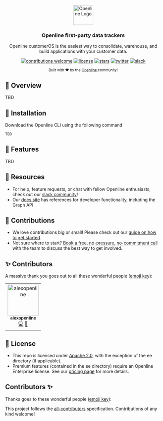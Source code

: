 <div align="center">  
  <a href="https://openline.ai">
    <img
      src="https://www.openline.ai/TeamHero.svg"
      alt="Openline Logo"
      height="64"
    />
  </a>
  <br />
  <p>
    <h3>
      <b>
        Openline first-party data trackers
      </b>
    </h3>
  </p>
  <p>
    Openline customerOS is the easiest way to consolidate, warehouse, and build applications with your customer data.
  </p>
  <p>

[![contributions welcome](https://img.shields.io/badge/contributions-welcome-brightgreen?logo=github)][tracker-repo] 
[![license](https://img.shields.io/badge/license-Apache%202-blue)][apache2] 
[![stars](https://img.shields.io/github/stars/openline-ai/openline-trackers?style=social)][tracker-repo] 
[![twitter](https://img.shields.io/twitter/follow/openlineAI?style=social)][twitter] 
[![slack](https://img.shields.io/badge/slack-community-blueviolet.svg?logo=slack)][slack]

  </p>
  <p>
    <sub>
      Built with ❤︎ by the
      <a href="https://openline.ai">
        Openline
      </a>
      community!
    </sub>
  </p>
</div>


## 👋 Overview

TBD

## 🚀 Installation

Download the Openline CLI using the following command

```
TBD
```

## 🙌 Features

TBD

## 🤝 Resources

- For help, feature requests, or chat with fellow Openline enthusiasts, check out our [slack community][slack]!
- Our [docs site][docs] has references for developer functionality, including the Graph API

## 💪 Contributions

- We love contributions big or small!  Please check out our [guide on how to get started][contributions].
- Not sure where to start?  [Book a free, no-pressure, no-commitment call][call] with the team to discuss the best way to get involved.

## ✨ Contributors

A massive thank you goes out to all these wonderful people ([emoji key][emoji]):

<!-- ALL-CONTRIBUTORS-LIST:START - Do not remove or modify this section -->
<!-- prettier-ignore-start -->
<!-- markdownlint-disable -->
<table>
  <tbody>
    <tr>
      <td align="center"><a href="https://github.com/alexopenline"><img src="https://avatars.githubusercontent.com/u/95470380?v=4?s=100" width="100px;" alt="alexopenline"/><br /><sub><b>alexopenline</b></sub></a><br /><a href="https://github.com/openline-ai/openline-trackers/commits?author=alexopenline" title="Code">💻</a> <a href="https://github.com/openline-ai/openline-trackers/commits?author=alexopenline" title="Documentation">📖</a></td>
    </tr>
  </tbody>
</table>

<!-- markdownlint-restore -->
<!-- prettier-ignore-end -->

<!-- ALL-CONTRIBUTORS-LIST:END -->

## 🪪 License

- This repo is licensed under [Apache 2.0][apache2], with the exception of the ee directory (if applicable).
- Premium features (contained in the ee directory) require an Openline Enterprise license.  See our [pricing page][pricing] for more details.


[apache2]: https://www.apache.org/licenses/LICENSE-2.0
[call]: https://meetings-eu1.hubspot.com/matt2/customer-demos
[contributions]: https://github.com/openline-ai/community/blob/main/README.md
[docs]: https://openline.ai
[emoji]: https://allcontributors.org/docs/en/emoji-key
[pricing]: https://openline.ai/pricing
[slack]: https://join.slack.com/t/openline-ai/shared_invite/zt-1i6umaw6c-aaap4VwvGHeoJ1zz~ngCKQ
[tracker-repo]: https://github.com/openline-ai/openline-trackers/
[twitter]: https://twitter.com/OpenlineAI

## Contributors ✨

Thanks goes to these wonderful people ([emoji key](https://allcontributors.org/docs/en/emoji-key)):

<!-- ALL-CONTRIBUTORS-LIST:START - Do not remove or modify this section -->
<!-- prettier-ignore-start -->
<!-- markdownlint-disable -->
<!-- markdownlint-restore -->
<!-- prettier-ignore-end -->
<!-- ALL-CONTRIBUTORS-LIST:END -->

This project follows the [all-contributors](https://github.com/all-contributors/all-contributors) specification. Contributions of any kind welcome!
